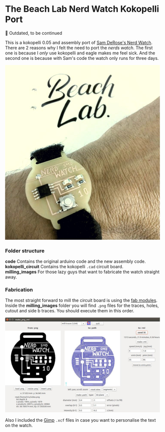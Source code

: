 # The Beach Lab Nerd Watch Kokopelli Port

:construction: Outdated, to be continued

This is a kokopelli 0.05 and assembly port of [Sam DeRose's Nerd Watch](http://www.instructables.com/id/The-Nerd-Watch/). There are 2 reasons why I felt the need to port the _nerds watch_. The first one is because I _only_ use kokopelli and eagle makes me feel sick. And the second one is because with Sam's code the watch only runs for three days.

![](./doc_img/watch.jpg)

### Folder structure

**code** Contains the original arduino code and the new assembly code.  
**kokopelli_circuit** Contains the kokopelli `.cad` circuit board.  
**milling_images** For those lazy guys that want to fabricate the watch straight away.  

### Fabrication

The most straight forward to mill the circuit board is using the [fab modules](http://kokompe.cba.mit.edu/). Inside the **milling_images** folder you will find `.png` files for the traces, holes, cutout and side b traces. You should execute them in this order.

![](./doc_img/fabmodules.jpg)

Also I included the [Gimp](https://www.gimp.org/) `.xcf` files in case you want to personalise the text on the watch.

